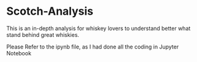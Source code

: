 # Scotch-Analysis
This is an in-depth analysis for whiskey lovers to understand better what stand behind great whiskies.

Please Refer to the ipynb file, as I had done all the coding in Jupyter Notebook
